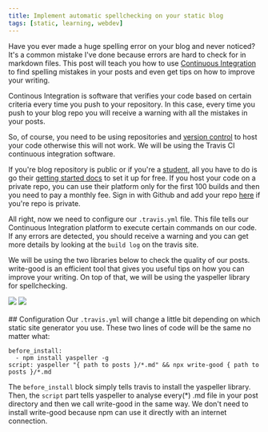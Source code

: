 ```yaml
---
title: Implement automatic spellchecking on your static blog
tags: [static, learning, webdev]
---
```

Have you ever made a huge spelling error on your blog and never noticed? It's a common mistake I've done because errors are hard to check for in markdown files. This post will teach you how to use <a href="https://www.thoughtworks.com/continuous-integration" target="_blank" rel="noopener">Continuous Integration</a> to find spelling mistakes in your posts and even get tips on how to improve your writing.

Continous Integration is software that verifies your code based on certain criteria every time you push to your repository. In this case, every time you push to your blog repo you will receive a warning with all the mistakes in your posts.

So, of course, you need to be using repositories and <a href="https://www.atlassian.com/git/tutorials/what-is-version-control" target="_blank" rel="noopener">version control</a> to host your code otherwise this will not work. We will be using the Travis CI continuous integration software. 

If you're blog repository is public or if you're a <a href="https://education.github.com/pack" target="_blank" rel="noopener">student</a>, all you have to do is go their <a href="https://travis-ci.org/getting_started" target="_blank" rel="noopener">getting started docs</a> to set it up for free. If you host your code on a private repo, you can use their platform only for the first 100 builds and then you need to pay a monthly fee. Sign in with Github and add your repo <a href="https://travis-ci.com/" target="_blank" rel="noopener">here</a> if you're repo is private.

All right, now we need to configure our <code>.travis.yml</code> file. This file tells our Continuous Integration platform to execute certain commands on our code. If any errors are detected, you should receive a warning and you can get more details by looking at the <code>build log</code> on the travis site.

We will be using the two libraries below to check the quality of our posts. write-good is an efficient tool that gives you useful tips on how you can improve your writing. On top of that, we will be using the yaspeller library for spellchecking.
<div id="git-container">
<a href="https://github.com/btford/write-good" target="_blank" rel="noopener"><img src="https://gh-card.dev/repos/btford/write-good.svg" ></a>
<a href="https://github.com/hcodes/yaspeller" target="_blank" rel="noopener"><img src="https://gh-card.dev/repos/hcodes/yaspeller.svg"></a>
</div>
<br>
## Configuration
Our <code>.travis.yml</code> will change a little bit depending on which static site generator you use.
These two lines of code will be the same no matter what:
<pre><code class="yml">before_install:
  - npm install yaspeller -g
script: yaspeller "{ path to posts }/*.md" && npx write-good { path to posts }/*.md
</code></pre>
The <code>before_install</code> block simply tells travis to install the yaspeller library. Then, the <code>script</code> part tells yaspeller to analyse every(*) .md file in your post directory and then we call write-good in the same way. We don't need to install write-good because npm can use it directly with an internet connection.
